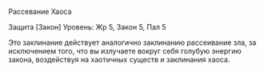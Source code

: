 
Рассевание Хаоса

Защита [Закон]
Уровень: Жр 5, Закон 5, Пал 5

Это заклинание действует аналогично
заклинанию рассеивание зла, за исключением того, что вы излучаете вокруг
себя голубую энергию закона, воздействуя на хаотичных существ и заклинания хаоса.
